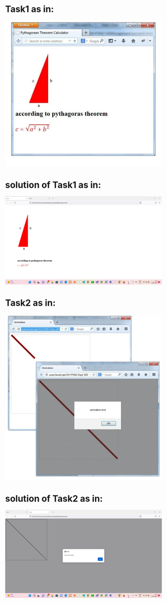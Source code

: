 # Task1 as in:
 ![image](ImgTasks/task1.jpg)

# solution of Task1 as in:
 ![image](ImgTasks/solveTask1.jpg)


# Task2 as in:
 ![image](ImgTasks/task2.jpg)

# solution of Task2 as in:
 ![image](ImgTasks/AfterEndAnimationd%3DforTask2.jpg)